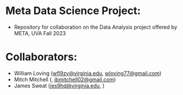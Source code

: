 # Meta Data Science Project:
- Repository for collaboration on the Data Analysis project offered by META, UVA Fall 2023

# Collaborators:
- William Loving (wfl9zy@virginia.edu, wloving77@gmail.com)
- Mitch Mitchell (, jbmitchell02@gmail.com)
- James Sweat (jes9hd@virginia.edu, )

